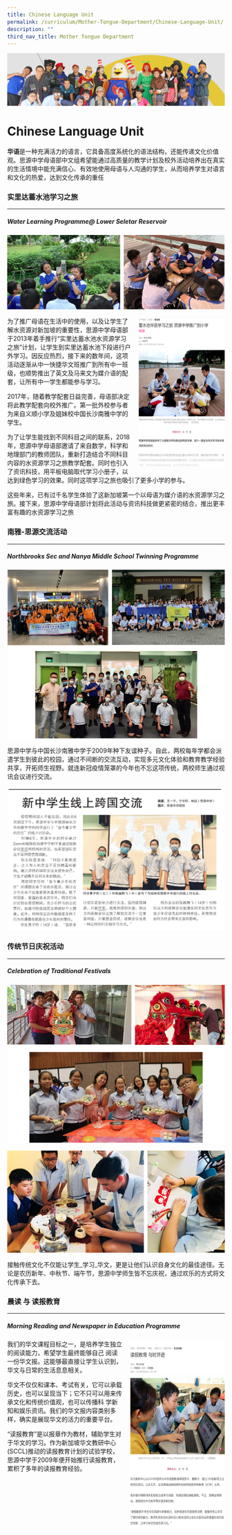 ```yaml
---
title: Chinese Language Unit
permalink: /curriculum/Mother-Tongue-Department/Chinese-Language-Unit/
description: ""
third_nav_title: Mother Tongue Department
---
```

![](/images/curriculum.jpg)

Chinese Language Unit
=====================

**华语**是一种充满活力的语言，它具备高度系统化的语法结构，还能传递文化价值观。思源中学母语部中文组希望能通过高质量的教学计划及校外活动培养出在真实的生活情境中能充满信心、有效地使用母语与人沟通的学生，从而培养学生对语言和文化的热爱，达到文化传承的重任

### 实里达蓄水池学习之旅
----------

##### **Water Learning Programme@ Lower Seletar Reservoir**
![](/images/chineselanguageunit.png)

<img src="/images/chineselanguage2.png" style="width:200px;height:350px;margin-left:15px;" align = "right">


为了推广母语在生活中的使用，以及让学生了解水资源对新加坡的重要性，思源中学母语部于2013年着手推行“实里达蓄水池水资源学习之旅”计划，让学生到实里达蓄水池下段进行户外学习。因反应热烈，接下来的数年间，这项活动逐渐从中一快捷华文班推广到所有中一班级，也顺势推出了英文及马来文为媒介语的配套，让所有中一学生都能参与学习。

2017年，随着教学配套日益完善，母语部决定将此教学配套向校外推广。第一批外校参与者为来自义顺小学及姐妹校中国长沙南雅中学的学生。

为了让学生能找到不同科目之间的联系，2018年，思源中学母语部邀请了来自数学，科学和地理部门的教师团队，重新打造结合不同科目内容的水资源学习之旅教学配套。同时也引入了资讯科技，用平板电脑取代学习小册子，以达到绿色学习的效果。同时这项学习之旅也吸引了更多小学的参与。

这些年来，已有过千名学生体验了这新加坡第一个以母语为媒介语的水资源学习之旅。接下来，思源中学母语部计划将此活动与资讯科技做更紧密的结合，推出更丰富有趣的水资源学习之旅


### 南雅-思源交流活动
---------

##### **Northbrooks Sec and Nanya Middle School Twinning Programme**




![](/images/chinese.png)

 思源中学与中国长沙南雅中学于2009年种下友谊种子。自此，两校每年学都会派遣学生到彼此的校园，通过不间断的交流互动，实现多元文化体验和教育教学经验共享，开拓师生视野。就连新冠疫情笼罩的今年也不忘这项传统，两校师生通过视讯会议进行交流。 


![](/images/chinese2.png)

### 传统节日庆祝活动
--------

##### **Celebration of Traditional Festivals**

![](/images/chinese3.png)

![](/images/chinese4.png)

接触传统文化不仅能让学生_学习_华文，更是让他们认识自身文化的最佳途径。无论是农历新年、中秋节、端午节，思源中学师生皆不忘庆祝，通过欢乐的方式将文化传承下去。

### 晨读 与 读报教育 
----------

##### **Morning Reading and Newspaper in Education Programme**

<img src="/images/chinese5.png" style="width:220px;height:440px;margin-left:15px;" align = "right">






我们的华文课程目标之一，是培养学生独立的阅读能力，希望学生最终能够自己 阅读一份华文报。这能够最直接让学生认识到，华文与日常的生活息息相关。

华文不仅仅和课本、考试有关，它可以承载历史，也可以呈现当下；它不只可以用来传承文化和传统价值观，也可以传播科 学新知和娱乐资讯。我们的华文报内容类别多样，确实是展现华文的活力的重要平台。

“读报教育”是以报章作为教材，辅助学生对于华文的学习。作为新加坡华文教研中心(SCCL)推动的读报教育计划的试验学校，思源中学于2009年便开始推行读报教育，累积了多年的读报教育经验。

</div></div>